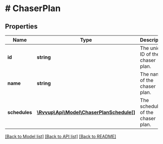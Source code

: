 # # ChaserPlan

## Properties

Name | Type | Description | Notes
------------ | ------------- | ------------- | -------------
**id** | **string** | The unique ID of the chaser plan. |
**name** | **string** | The name of the chaser plan. |
**schedules** | [**\Rvvup\Api\Model\ChaserPlanSchedule[]**](ChaserPlanSchedule.md) | The schedules of the chaser plan. |

[[Back to Model list]](../../README.md#models) [[Back to API list]](../../README.md#endpoints) [[Back to README]](../../README.md)
